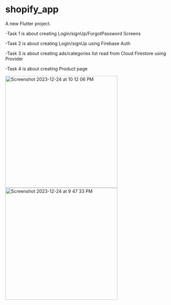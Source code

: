 # shopify_app

A new Flutter project.

-Task 1 is about creating Login/signUp/ForgotPassword Screens

-Task 2 is about creating Login/signUp using Firebase Auth

-Task 3 is about creating ads/categories list read from Cloud Firestore using Provider

-Task 4 is about creating Product page 

<img width="350" alt="Screenshot 2023-12-24 at 10 12 06 PM" src="https://github.com/AliaaAbdelkarimBastawy/ShopifyApp/assets/149010952/64e80003-2123-436c-baa2-a14cf1130e07">
<img width="350" alt="Screenshot 2023-12-24 at 9 47 33 PM" src="https://github.com/AliaaAbdelkarimBastawy/ShopifyApp/assets/149010952/3bc831cc-28e3-43df-aabe-0949e725d4a3">
